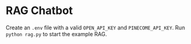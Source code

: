 # RAG Chatbot

Create an `.env` file with a valid `OPEN_API_KEY` and `PINECOME_API_KEY`. Run `python rag.py` to start the example RAG. 